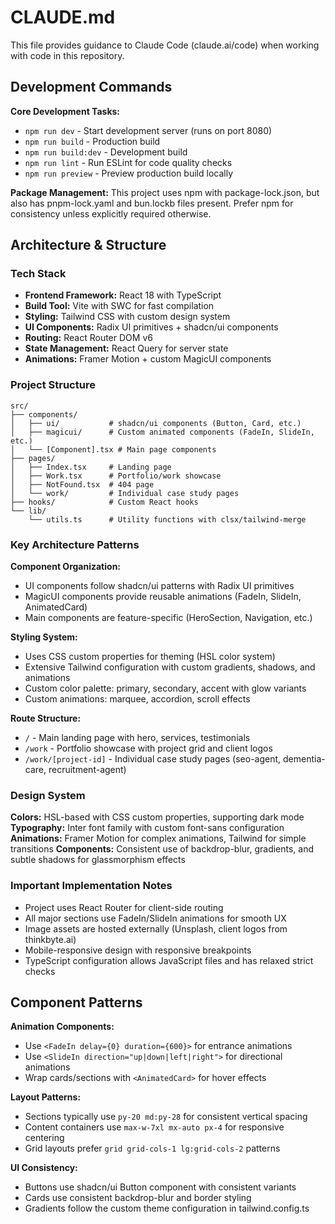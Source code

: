 # CLAUDE.md

This file provides guidance to Claude Code (claude.ai/code) when working with code in this repository.

## Development Commands

**Core Development Tasks:**
- `npm run dev` - Start development server (runs on port 8080)
- `npm run build` - Production build
- `npm run build:dev` - Development build
- `npm run lint` - Run ESLint for code quality checks
- `npm run preview` - Preview production build locally

**Package Management:**
This project uses npm with package-lock.json, but also has pnpm-lock.yaml and bun.lockb files present. Prefer npm for consistency unless explicitly required otherwise.

## Architecture & Structure

### Tech Stack
- **Frontend Framework:** React 18 with TypeScript
- **Build Tool:** Vite with SWC for fast compilation
- **Styling:** Tailwind CSS with custom design system
- **UI Components:** Radix UI primitives + shadcn/ui components
- **Routing:** React Router DOM v6
- **State Management:** React Query for server state
- **Animations:** Framer Motion + custom MagicUI components

### Project Structure
```
src/
├── components/
│   ├── ui/           # shadcn/ui components (Button, Card, etc.)
│   ├── magicui/      # Custom animated components (FadeIn, SlideIn, etc.)
│   └── [Component].tsx # Main page components
├── pages/
│   ├── Index.tsx     # Landing page
│   ├── Work.tsx      # Portfolio/work showcase
│   ├── NotFound.tsx  # 404 page
│   └── work/         # Individual case study pages
├── hooks/            # Custom React hooks
└── lib/
    └── utils.ts      # Utility functions with clsx/tailwind-merge
```

### Key Architecture Patterns

**Component Organization:**
- UI components follow shadcn/ui patterns with Radix UI primitives
- MagicUI components provide reusable animations (FadeIn, SlideIn, AnimatedCard)
- Main components are feature-specific (HeroSection, Navigation, etc.)

**Styling System:**
- Uses CSS custom properties for theming (HSL color system)
- Extensive Tailwind configuration with custom gradients, shadows, and animations
- Custom color palette: primary, secondary, accent with glow variants
- Custom animations: marquee, accordion, scroll effects

**Route Structure:**
- `/` - Main landing page with hero, services, testimonials
- `/work` - Portfolio showcase with project grid and client logos
- `/work/[project-id]` - Individual case study pages (seo-agent, dementia-care, recruitment-agent)

### Design System

**Colors:** HSL-based with CSS custom properties, supporting dark mode
**Typography:** Inter font family with custom font-sans configuration
**Animations:** Framer Motion for complex animations, Tailwind for simple transitions
**Components:** Consistent use of backdrop-blur, gradients, and subtle shadows for glassmorphism effects

### Important Implementation Notes

- Project uses React Router for client-side routing
- All major sections use FadeIn/SlideIn animations for smooth UX
- Image assets are hosted externally (Unsplash, client logos from thinkbyte.ai)
- Mobile-responsive design with responsive breakpoints
- TypeScript configuration allows JavaScript files and has relaxed strict checks

## Component Patterns

**Animation Components:**
- Use `<FadeIn delay={0} duration={600}>` for entrance animations
- Use `<SlideIn direction="up|down|left|right">` for directional animations
- Wrap cards/sections with `<AnimatedCard>` for hover effects

**Layout Patterns:**
- Sections typically use `py-20 md:py-28` for consistent vertical spacing
- Content containers use `max-w-7xl mx-auto px-4` for responsive centering
- Grid layouts prefer `grid grid-cols-1 lg:grid-cols-2` patterns

**UI Consistency:**
- Buttons use shadcn/ui Button component with consistent variants
- Cards use consistent backdrop-blur and border styling
- Gradients follow the custom theme configuration in tailwind.config.ts
